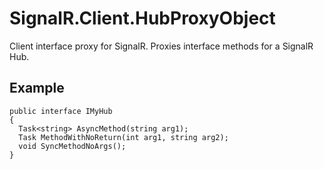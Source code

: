 # SignalR.Client.HubProxyObject
Client interface proxy for SignalR. Proxies interface methods for a SignalR Hub.

## Example
```
public interface IMyHub
{
  Task<string> AsyncMethod(string arg1);
  Task MethodWithNoReturn(int arg1, string arg2);
  void SyncMethodNoArgs();
}
```



